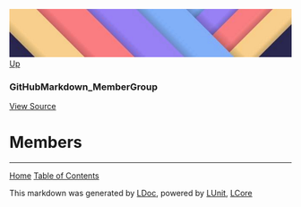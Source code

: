 ![](../Content/LDoc-banner-small.png "")
[Up](GitHubMarkdown_MemberGroup.md)

### GitHubMarkdown_MemberGroup
[View Source](../Markdown/GitHubMarkdown_MemberGroup.cs)

# Members



---

[Home](../../README.md) [Table of Contents](../../TableOfContents.md)

This markdown was generated by [LDoc](https://github.com/CodeSingularity/LDoc), powered by [LUnit](https://github.com/CodeSingularity/LUnit), [LCore](https://github.com/CodeSingularity/LCore)
